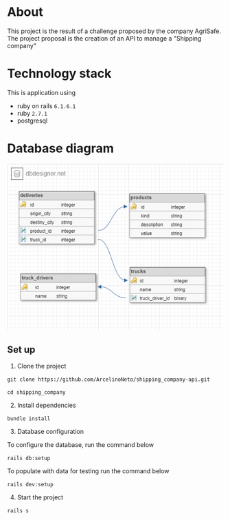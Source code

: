 # About
This project is the result of a challenge proposed by the company AgriSafe.
The project proposal is the creation of an API to manage a "Shipping company"

# Technology stack
This is application using 
- ruby on rails ``6.1.6.1``
- ruby ``2.7.1``
- postgresql

# Database diagram
![shipping](https://github.com/ArcelinoNeto/shipping_company-api/blob/master/shipping.png)

## Set up

1. Clone the project
```
git clone https://github.com/ArcelinoNeto/shipping_company-api.git
```
```
cd shipping_company
```
2. Install dependencies
``` 
bundle install
``` 

3. Database configuration 

To configure the database, run the command below
```
rails db:setup
```
To populate with data for testing run the command below
```
rails dev:setup
```

4. Start the project
```
rails s
```
